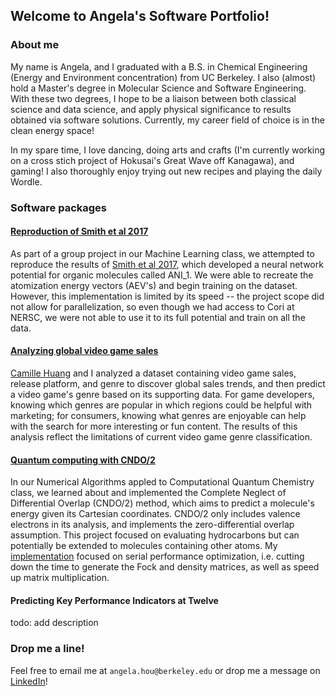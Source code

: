 ## Welcome to Angela's Software Portfolio!

### About me
My name is Angela, and I graduated with a B.S. in Chemical Engineering (Energy and Environment concentration) from UC Berkeley. I also (almost) hold a Master's degree in Molecular Science and Software Engineering. With these two degrees, I hope to be a liaison between both classical science and data science, and apply physical significance to results obtained via software solutions. Currently, my career field of choice is in the clean energy space!

In my spare time, I love dancing, doing arts and crafts (I'm currently working on a cross stich project of Hokusai's Great Wave off Kanagawa), and gaming! I also thoroughly enjoy trying out new recipes and playing the daily Wordle.

### Software packages

#### [Reproduction of Smith et al 2017](https://github.com/angelahou/angelahou.github.io/tree/main/ANI_1)
As part of a group project in our Machine Learning class, we attempted to reproduce the results of [Smith et al 2017](https://www.nature.com/articles/sdata2017193), which developed a neural network potential for organic molecules called ANI_1. We were able to recreate the atomization energy vectors (AEV's) and begin training on the dataset. However, this implementation is limited by its speed -- the project scope did not allow for parallelization, so even though we had access to Cori at NERSC, we were not able to use it to its full potential and train on all the data.

#### [Analyzing global video game sales](https://github.com/angelahou/angelahou.github.io/tree/main/vg_sales_analysis)
[Camille Huang](https://github.com/cmshuang) and I analyzed a dataset containing video game sales, release platform, and genre to discover global sales trends, and then predict a video game's genre based on its supporting data. For game developers, knowing which genres are popular in which regions could be helpful with marketing; for consumers, knowing what genres are enjoyable can help with the search for more interesting or fun content. The results of this analysis reflect the limitations of current video game genre classification.

#### [Quantum computing with CNDO/2](https://github.com/angelahou/angelahou.github.io/tree/main/CNDO2)
In our Numerical Algorithms appled to Computational Quantum Chemistry class, we learned about and implemented the Complete Neglect of Differential Overlap (CNDO/2) method, which aims to predict a molecule's energy given its Cartesian coordinates. CNDO/2 only includes valence electrons in its analysis, and implements the zero-differential overlap assumption. This project focused on evaluating hydrocarbons but can potentially be extended to molecules containing other atoms. My [implementation](https://docs.google.com/presentation/d/1Rk6E4Uifkgr0W22fsw7yY3rAkx2it7cbWLR5DomoyQY/edit?usp=sharing) focused on serial performance optimization, i.e. cutting down the time to generate the Fock and density matrices, as well as speed up matrix multiplication.

#### Predicting Key Performance Indicators at Twelve
todo: add description

### Drop me a line!

Feel free to email me at `angela.hou@berkeley.edu` or drop me a message on [LinkedIn](https://www.linkedin.com/in/angela-hou-3b444817b/)!
